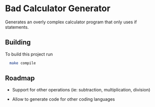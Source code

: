 
# Bad Calculator Generator

Generates an overly complex calculator program that only uses if statements.

## Building

To build this project run

```bash
  make compile
```


## Roadmap

- Support for other operations (ie: subtraction, multiplication, division)

- Allow to generate code for other coding languages
